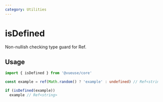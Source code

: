 ```yaml
---
category: Utilities
---
```


# isDefined

Non-nullish checking type guard for Ref.

## Usage

```ts
import { isDefined } from '@vueuse/core'

const example = ref(Math.random() ? 'example' : undefined) // Ref<string | undefined>

if (isDefined(example))
  example // Ref<string>
```
